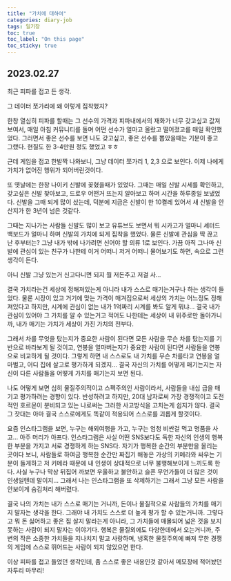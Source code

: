 ```yaml
---
title: "가치에 대하여"
categories: diary-job
tags: 일기장
toc: true
toc_label: "On this page"
toc_sticky: true
---
```

## 2023.02.27
최근 피파를 접고 든 생각.

그 데이터 쪼가리에 왜 이렇게 집착했지?

한창 열심히 피파를 할때는 그 선수의 가격과 피파내에서의 재화가 너무 갖고싶고 값져 보여서, 매일 아침 커뮤니티를 돌며 어떤 선수가 얼마고 올랐고 떨어졌고를 매일 확인했었다. 그러면서 좋은 선수를 보면 나도 갖고싶고, 좋은 선수를 뽑았을때는 기분이 좋고 그랬다. 현질도 한 3-4만원 정도 했었고 ㅎㅎ

근데 게임을 접고 한발짝 나와보니, 그냥 데이터 쪼가리 1, 2,3 으로 보인다. 이제 나에게 가치가 없어진 행위가 되어버린것이다.

또 옛날에는 한창 나이키 신발에 꽂혔을때가 있었다. 그때는 매일 신발 시세를 확인하고, 갖고싶은 신발 찾아보고, 드로우 어떤거 뜨는지 알아보고 하며 시간을 하루종일 보냈었다. 신발을 그때 되게 많이 샀는데, 덕분에 지금은 신발이 한 10켤레 있어서 새 신발을 안산지가 한 3년이 넘은 것같다. 

그때는 지나가는 사람들 신발도 많이 보고 유튜브도 보면서 뭐 시카고가 얼마니 셰터드 백보드가 얼마니 하며 신발의 가치에 되게 집착을 했었다. 물론 신발에 관심을 딱 끊고 난 후부터는? 그냥 내가 밖에 나가려면 신어야 할 의류 1로 보인다. 가끔 아직 그나마 신발에 관심이 있는 친구가 나한테 이거 어떠니 저거 어떠니 물어보기도 하면, 속으로 그런 생각이 든다. 

아니 신발 그냥 있는거 신고다니면 되지 뭘 저돈주고 저걸 사...

결국 가치라는건 세상에 정해져있는게 아니라 내가 스스로 매기는거구나 하는 생각이 들었다. 물론 시장이 있고 거기에 맞는 가격이 매겨짐으로써 세상의 가치는 어느정도 정해져있다고 하지만, 시계에 관심이 없는 내가 1억짜리 시계를 봐도 알게 뭐냐... 결국 내가 관심이 있어야 그 가치를 알 수 있는거고 적어도 나한테는 세상이 내 위주로만 돌아가니까, 내가 매기는 가치가 세상이 가진 가치의 전부다. 

그래서 차를 무엇을 탔는지가 중요한 사람이 된다면 모든 사람을 무슨 차를 탔는지를 기반으로 바라보게 될 것이고, 연봉을 얼마버는지가 중요한 사람이 된다면 사람들을 연봉으로 비교하게 될 것이다. 그렇게 하면 내 스스로도 내 가치를 무슨 차를타고 연봉을 얼마벌고, 어디 집에 살고로 평가하게 되겠지... 결국 자신의 가치를 어떻게 매기는지는 자신이 다른 사람들을 어떻게 가치를 매기는지 보면 된다.

나도 어떻게 보면 심히 물질주의적이고 스펙주의인 사람이라서, 사람들을 내심 급을 매기고 평가하려는 경향이 있다. 반성하려고 하지만, 20대 남자로써 가장 경쟁적이고 도전적인 호르몬이 분비되고 있는 나로써는 그러한 사고방식을 고치는게 쉽지가 않다. 결국 그 잣대는 아마 결국 스스로에게도 똑같이 적용되어 스스로를 괴롭게 할것이다. 

요즘 인스타그램을 보면, 누구는 해외여행을 가고, 누구는 엄청 비싼걸 먹고 명품을 사고... 아주 머리가 아프다. 인스타그램은 사실 어떤 SNS보다도 독한 자신의 인생의 행복한 부분을 가지고 서로 경쟁하게 하는 SNS다. 자기가 행복한 순간의 부분만을 올리는 곳이다 보니, 사람들로 하여금 행복한 순간만 짜집기 해놓은 가상의 키메라와 싸우는 기분이 들게하고 저 키메라 때문에 내 인생이 상대적으로 너무 불행해보이게 느끼도록 한다. 사실 누구나 막상 뒤집어 까보면 우울하고 불안하고 슬픈 무언가들이 더 많은 것이 인생일텐데 말이지... 그래서 나는 인스타그램을 또 삭제하기는 그래서 그냥 모든 사람을 안보이게 숨김처리 해버렸다.

결국 나의 가치는 내가 스스로 매기는 거니까, 돈이나 물질적으로 사람들의 가치를 매기지 말자는 생각을 한다. 그래야 내 가치도 스스로 더 높게 평가 할 수 있는거니까. 그렇다고 뭐 돈 싫어하고 좋은 집 살지 말라는게 아니라, 그 가치들에 매몰되어 넓은 것을 보지못하는 사람이 되지 말자는 이야기다. 행복은 물질외에도 다양한데에서 오는거니까, 주변의 작은 소중한 가치들을 지나치지 말고 사랑하며, 냉혹한 물질주의에 빠져 무한 경쟁의 게임에 스스로 뛰어드는 사람이 되지 않았으면 한다. 

이상 피파를 접고 들었던 생각인데, 좀 스스로 좋은 내용인것 같아서 메모장에 적어놨던 자투리 마무리!